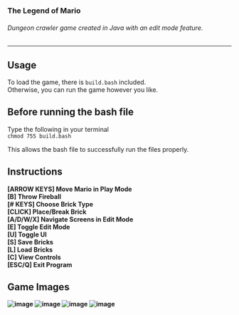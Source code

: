 ### The Legend of Mario
###### Dungeon crawler game created in Java with an edit mode feature.
---
## Usage
To load the game, there is `build.bash` included.<br>
Otherwise, you can run the game however you like.

## Before running the bash file

Type the following in your terminal<br>
`chmod 755 build.bash`

This allows the bash file to successfully run the files properly.
## Instructions
<strong>
[ARROW KEYS] Move Mario in Play Mode<br>
[B] Throw Fireball<br>
[# KEYS] Choose Brick Type<br>
[CLICK] Place/Break Brick<br>
[A/D/W/X] Navigate Screens in Edit Mode<br>
[E] Toggle Edit Mode<br>
[U] Toggle UI<br>
[S] Save Bricks<br>
[L] Load Bricks<br>
[C] View Controls<br>
[ESC/Q] Exit Program<br>

## Game Images
![image](https://user-images.githubusercontent.com/46607999/197411776-063e9d80-f7e3-4b85-b8f2-0282e8e234e1.png)
![image](https://user-images.githubusercontent.com/46607999/197411780-f6c569b0-8621-4021-be18-9e1ecfd6a7a2.png)
![image](https://user-images.githubusercontent.com/46607999/197411782-65b4fae8-a979-4cd9-8f59-0f6425578114.png)
![image](https://user-images.githubusercontent.com/46607999/197411788-88f4172c-a3ae-4d53-b02d-897b007cbdbd.png)
